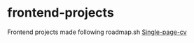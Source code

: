 # frontend-projects
Frontend projects made following roadmap.sh 
[Single-page-cv](https://roadmap.sh/projects/single-page-cv)
